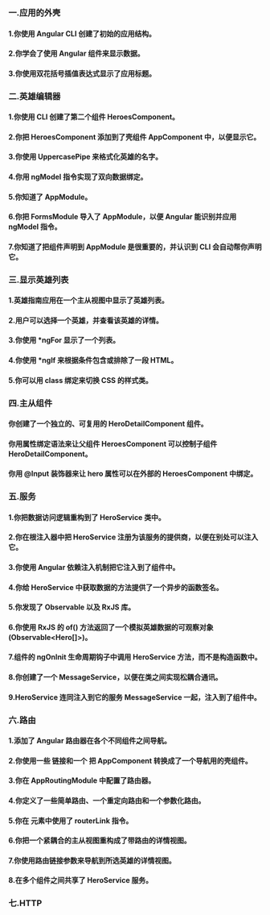 ### 一.应用的外壳
#### 1.你使用 Angular CLI 创建了初始的应用结构。

#### 2.你学会了使用 Angular 组件来显示数据。

#### 3.你使用双花括号插值表达式显示了应用标题。

### 二.英雄编辑器
#### 1.你使用 CLI 创建了第二个组件 HeroesComponent。

#### 2.你把 HeroesComponent 添加到了壳组件 AppComponent 中，以便显示它。

#### 3.你使用 UppercasePipe 来格式化英雄的名字。

#### 4.你用 ngModel 指令实现了双向数据绑定。

#### 5.你知道了 AppModule。

#### 6.你把 FormsModule 导入了 AppModule，以便 Angular 能识别并应用 ngModel 指令。

#### 7.你知道了把组件声明到 AppModule 是很重要的，并认识到 CLI 会自动帮你声明它。

### 三.显示英雄列表
#### 1.英雄指南应用在一个主从视图中显示了英雄列表。

#### 2.用户可以选择一个英雄，并查看该英雄的详情。

#### 3.你使用 *ngFor 显示了一个列表。

#### 4.你使用 *ngIf 来根据条件包含或排除了一段 HTML。

#### 5.你可以用 class 绑定来切换 CSS 的样式类。

### 四.主从组件
#### 你创建了一个独立的、可复用的 HeroDetailComponent 组件。

#### 你用属性绑定语法来让父组件 HeroesComponent 可以控制子组件 HeroDetailComponent。

#### 你用 @Input 装饰器来让 hero 属性可以在外部的 HeroesComponent 中绑定。

### 五.服务
#### 1.你把数据访问逻辑重构到了 HeroService 类中。

#### 2.你在根注入器中把 HeroService 注册为该服务的提供商，以便在别处可以注入它。

#### 3.你使用 Angular 依赖注入机制把它注入到了组件中。

#### 4.你给 HeroService 中获取数据的方法提供了一个异步的函数签名。

#### 5.你发现了 Observable 以及 RxJS 库。

#### 6.你使用 RxJS 的 of() 方法返回了一个模拟英雄数据的可观察对象 (Observable<Hero[]>)。

#### 7.组件的 ngOnInit 生命周期钩子中调用 HeroService 方法，而不是构造函数中。

#### 8.你创建了一个 MessageService，以便在类之间实现松耦合通讯。

#### 9.HeroService 连同注入到它的服务 MessageService 一起，注入到了组件中。

### 六.路由
#### 1.添加了 Angular 路由器在各个不同组件之间导航。

#### 2.你使用一些 <a> 链接和一个 <router-outlet> 把 AppComponent 转换成了一个导航用的壳组件。

#### 3.你在 AppRoutingModule 中配置了路由器。

#### 4.你定义了一些简单路由、一个重定向路由和一个参数化路由。

#### 5.你在 <a> 元素中使用了 routerLink 指令。

#### 6.你把一个紧耦合的主从视图重构成了带路由的详情视图。

#### 7.你使用路由链接参数来导航到所选英雄的详情视图。

#### 8.在多个组件之间共享了 HeroService 服务。

### 七.HTTP 
